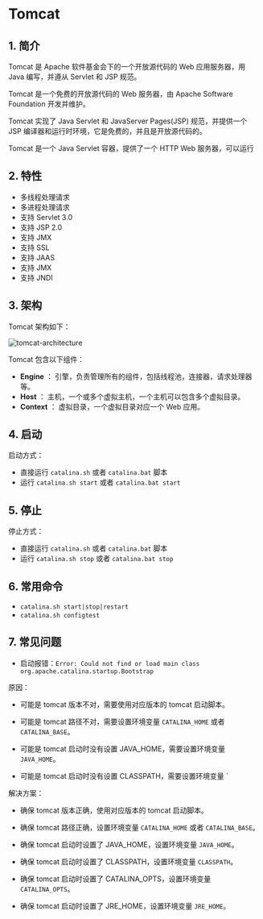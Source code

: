 
# Tomcat

## 1. 简介

Tomcat 是 Apache 软件基金会下的一个开放源代码的 Web 应用服务器，用 Java 编写，并遵从 Servlet 和 JSP 规范。

Tomcat 是一个免费的开放源代码的 Web 服务器，由 Apache Software Foundation 开发并维护。

Tomcat 实现了 Java Servlet 和 JavaServer Pages(JSP) 规范，并提供一个 JSP 编译器和运行时环境，它是免费的，并且是开放源代码的。

Tomcat 是一个 Java Servlet 容器，提供了一个 HTTP Web 服务器，可以运行

## 2. 特性

- 多线程处理请求
- 多进程处理请求
- 支持 Servlet 3.0
- 支持 JSP 2.0
- 支持 JMX
- 支持 SSL
- 支持 JAAS
- 支持 JMX
- 支持 JNDI

## 3. 架构

Tomcat 架构如下：

![tomcat-architecture](https://raw.githubusercontent.com/houbb/resource/master/img/web/tomcat/tomcat-architecture.png)

Tomcat 包含以下组件：

- **Engine** ： 引擎，负责管理所有的组件，包括线程池，连接器，请求处理器等。
- **Host** ： 主机，一个或多个虚拟主机，一个主机可以包含多个虚拟目录。
- **Context** ： 虚拟目录，一个虚拟目录对应一个 Web 应用。

## 4. 启动

启动方式：

- 直接运行 `catalina.sh` 或者 `catalina.bat` 脚本
- 运行 `catalina.sh start` 或者 `catalina.bat start`

## 5. 停止

停止方式：

- 直接运行 `catalina.sh` 或者 `catalina.bat` 脚本
- 运行 `catalina.sh stop` 或者 `catalina.bat stop`

## 6. 常用命令

- `catalina.sh start|stop|restart`
- `catalina.sh configtest`

## 7. 常见问题

- 启动报错：`Error: Could not find or load main class org.apache.catalina.startup.Bootstrap`

原因：

- 可能是 tomcat 版本不对，需要使用对应版本的 tomcat 启动脚本。

- 可能是 tomcat 路径不对，需要设置环境变量 `CATALINA_HOME` 或者 `CATALINA_BASE`。

- 可能是 tomcat 启动时没有设置 JAVA_HOME，需要设置环境变量 `JAVA_HOME`。

- 可能是 tomcat 启动时没有设置 CLASSPATH，需要设置环境变量 `

解决方案：

- 确保 tomcat 版本正确，使用对应版本的 tomcat 启动脚本。

- 确保 tomcat 路径正确，设置环境变量 `CATALINA_HOME` 或者 `CATALINA_BASE`。

- 确保 tomcat 启动时设置了 JAVA_HOME，设置环境变量 `JAVA_HOME`。

- 确保 tomcat 启动时设置了 CLASSPATH，设置环境变量 `CLASSPATH`。

- 确保 tomcat 启动时设置了 CATALINA_OPTS，设置环境变量 `CATALINA_OPTS`。

- 确保 tomcat 启动时设置了 JRE_HOME，设置环境变量 `JRE_HOME`。

